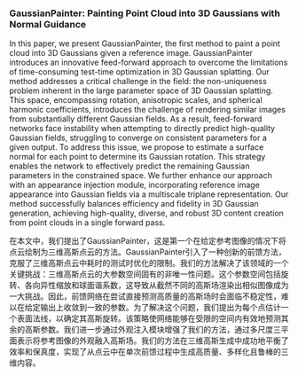 ### GaussianPainter: Painting Point Cloud into 3D Gaussians with Normal Guidance

In this paper, we present GaussianPainter, the first method to paint a point cloud into 3D Gaussians given a reference image. GaussianPainter introduces an innovative feed-forward approach to overcome the limitations of time-consuming test-time optimization in 3D Gaussian splatting. Our method addresses a critical challenge in the field: the non-uniqueness problem inherent in the large parameter space of 3D Gaussian splatting. This space, encompassing rotation, anisotropic scales, and spherical harmonic coefficients, introduces the challenge of rendering similar images from substantially different Gaussian fields. As a result, feed-forward networks face instability when attempting to directly predict high-quality Gaussian fields, struggling to converge on consistent parameters for a given output. To address this issue, we propose to estimate a surface normal for each point to determine its Gaussian rotation. This strategy enables the network to effectively predict the remaining Gaussian parameters in the constrained space. We further enhance our approach with an appearance injection module, incorporating reference image appearance into Gaussian fields via a multiscale triplane representation. Our method successfully balances efficiency and fidelity in 3D Gaussian generation, achieving high-quality, diverse, and robust 3D content creation from point clouds in a single forward pass.

在本文中，我们提出了GaussianPainter，这是第一个在给定参考图像的情况下将点云绘制为三维高斯点云的方法。GaussianPainter引入了一种创新的前馈方法，克服了三维高斯点云中耗时的测试时优化的限制。我们的方法解决了该领域的一个关键挑战：三维高斯点云的大参数空间固有的非唯一性问题。这个参数空间包括旋转、各向异性缩放和球面谐系数，这导致从截然不同的高斯场渲染出相似图像成为一大挑战。因此，前馈网络在尝试直接预测高质量的高斯场时会面临不稳定性，难以在给定输出上收敛到一致的参数。为了解决这个问题，我们提出为每个点估计一个表面法线，以确定其高斯旋转。该策略使网络能够在受限的空间内有效地预测其余的高斯参数。我们进一步通过外观注入模块增强了我们的方法，通过多尺度三平面表示将参考图像的外观融入高斯场。我们的方法在三维高斯生成中成功地平衡了效率和保真度，实现了从点云中在单次前馈过程中生成高质量、多样化且鲁棒的三维内容。
